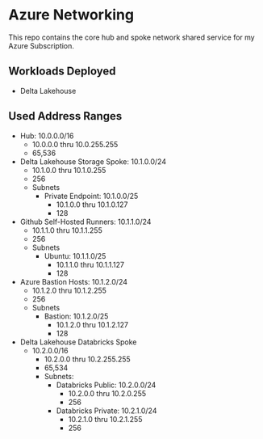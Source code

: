 # Azure Networking

This repo contains the core hub and spoke network shared service for my Azure Subscription.

## Workloads Deployed

- Delta Lakehouse

## Used Address Ranges

- Hub: 10.0.0.0/16
  - 10.0.0.0 thru 10.0.255.255
  - 65,536
- Delta Lakehouse Storage Spoke: 10.1.0.0/24
  - 10.1.0.0 thru 10.1.0.255
  - 256
  - Subnets
    - Private Endpoint: 10.1.0.0/25
      - 10.1.0.0 thru 10.1.0.127
      - 128
- Github Self-Hosted Runners: 10.1.1.0/24
  - 10.1.1.0 thru 10.1.1.255
  - 256
  - Subnets
    - Ubuntu: 10.1.1.0/25
      - 10.1.1.0 thru 10.1.1.127
      - 128
- Azure Bastion Hosts: 10.1.2.0/24
  - 10.1.2.0 thru 10.1.2.255
  - 256
  - Subnets
    - Bastion: 10.1.2.0/25
      - 10.1.2.0 thru 10.1.2.127
      - 128
- Delta Lakehouse Databricks Spoke
  - 10.2.0.0/16
    - 10.2.0.0 thru 10.2.255.255
    - 65,534
    - Subnets:
      - Databricks Public: 10.2.0.0/24 
        - 10.2.0.0 thru 10.2.0.255
        - 256
      - Databricks Private: 10.2.1.0/24 
        - 10.2.1.0 thru 10.2.1.255
        - 256
